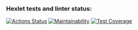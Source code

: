 ### Hexlet tests and linter status:
[![Actions Status](https://github.com/mashaanov/frontend-project-11/actions/workflows/hexlet-check.yml/badge.svg)](https://github.com/mashaanov/frontend-project-11/actions)
[![Maintainability](https://api.codeclimate.com/v1/badges/b5905e8a17d9b9e2764b/maintainability)](https://codeclimate.com/github/mashaanov/frontend-project-11/maintainability)
[![Test Coverage](https://api.codeclimate.com/v1/badges/b5905e8a17d9b9e2764b/test_coverage)](https://codeclimate.com/github/mashaanov/frontend-project-11/test_coverage)

